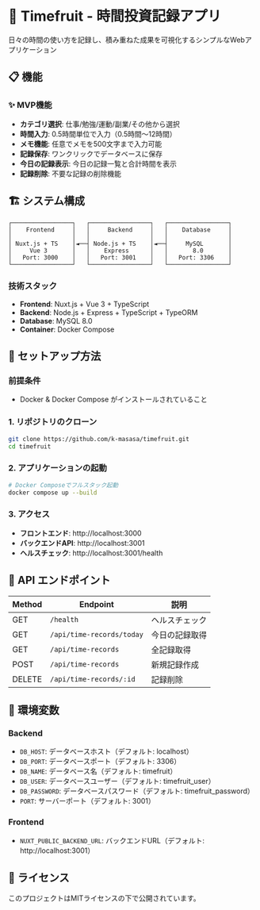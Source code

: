 # 🍎 Timefruit - 時間投資記録アプリ

日々の時間の使い方を記録し、積み重ねた成果を可視化するシンプルなWebアプリケーション

## 📋 機能

### ✨ MVP機能
- **カテゴリ選択**: 仕事/勉強/運動/副業/その他から選択
- **時間入力**: 0.5時間単位で入力（0.5時間〜12時間）
- **メモ機能**: 任意でメモを500文字まで入力可能
- **記録保存**: ワンクリックでデータベースに保存
- **今日の記録表示**: 今日の記録一覧と合計時間を表示
- **記録削除**: 不要な記録の削除機能

## 🏗️ システム構成

```
┌─────────────────┐   ┌─────────────────┐   ┌─────────────────┐
│    Frontend     │   │     Backend     │   │    Database     │
│                 │   │                 │   │                 │
│ Nuxt.js + TS    │◄──┤ Node.js + TS    │◄──┤     MySQL       │
│     Vue 3       │   │    Express      │   │       8.0       │
│   Port: 3000    │   │   Port: 3001    │   │   Port: 3306    │
└─────────────────┘   └─────────────────┘   └─────────────────┘
```

### 技術スタック
- **Frontend**: Nuxt.js + Vue 3 + TypeScript
- **Backend**: Node.js + Express + TypeScript + TypeORM
- **Database**: MySQL 8.0
- **Container**: Docker Compose

## 🚀 セットアップ方法

### 前提条件
- Docker & Docker Compose がインストールされていること

### 1. リポジトリのクローン
```bash
git clone https://github.com/k-masasa/timefruit.git
cd timefruit
```

### 2. アプリケーションの起動
```bash
# Docker Composeでフルスタック起動
docker compose up --build
```

### 3. アクセス
- **フロントエンド**: http://localhost:3000
- **バックエンドAPI**: http://localhost:3001
- **ヘルスチェック**: http://localhost:3001/health

## 🔌 API エンドポイント

| Method | Endpoint | 説明 |
|--------|----------|------|
| GET | `/health` | ヘルスチェック |
| GET | `/api/time-records/today` | 今日の記録取得 |
| GET | `/api/time-records` | 全記録取得 |
| POST | `/api/time-records` | 新規記録作成 |
| DELETE | `/api/time-records/:id` | 記録削除 |


## 🔧 環境変数

### Backend
- `DB_HOST`: データベースホスト（デフォルト: localhost）
- `DB_PORT`: データベースポート（デフォルト: 3306）
- `DB_NAME`: データベース名（デフォルト: timefruit）
- `DB_USER`: データベースユーザー（デフォルト: timefruit_user）
- `DB_PASSWORD`: データベースパスワード（デフォルト: timefruit_password）
- `PORT`: サーバーポート（デフォルト: 3001）

### Frontend
- `NUXT_PUBLIC_BACKEND_URL`: バックエンドURL（デフォルト: http://localhost:3001）

## 📝 ライセンス

このプロジェクトはMITライセンスの下で公開されています。

